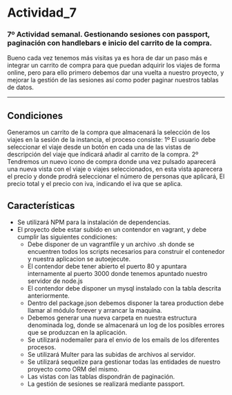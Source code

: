 # Actividad_7
### 7º Actividad semanal. Gestionando sesiones con passport, paginación con handlebars e inicio del carrito de la compra.
Bueno cada vez tenemos más visitas ya es hora de dar un paso más e integrar un carrito de compra para que puedan adquirir los viajes de forma online, pero para ello primero debemos dar una vuelta a nuestro proyecto, y mejorar la gestión de las sesiones así como poder paginar nuestros tablas de datos.

---

## Condiciones
Generamos un carrito de la compra que almacenará la selección de los viajes en la sesión de la instancia, el proceso consiste:
1º El usuario debe seleccionar el viaje  desde un botón en cada una de las vistas de descripción del viaje que índicará añadir al carrito de la compra.
2º Tendremos un nuevo icono de compra donde una vez pulsado aparecerá una nueva vista con el viaje  o viajes seleccionados, en esta vista aparecera  el precio y donde prodrá seleccionar el número de personas que aplicará, 
El precio total y el precio con iva, indicando el iva que se aplica.

## Características
* Se utilizará NPM para la instalación de dependencias.
* El proyecto debe estar subido en un contendor en vagrant, y debe cumplir las siguientes condiciones:
  * Debe disponer de un vagrantfile y un archivo .sh donde se encuentren todos los scripts necesarios para construir el contenedor y nuestra aplicacion se autoejecute.
  * El contendor debe tener abierto el puerto 80 y apuntara internamente al puerto 3000 donde tenemos apuntado nuestro servidor de node.js
  * El contendor debe disponer un mysql instalado con la tabla descrita anteriormente.
  * Dentro del package.json debemos disponer la tarea production debe llamar al módulo forever y arrancar la maquina.
  * Debemos generar una nueva carpeta en nuestra estructura denominada log, donde se almacenará un log de los posibles errores que se produzcan en la aplicación.
  * Se utilizará nodemailer para el envio de los emails de los diferentes procesos.
  * Se utilizará Multer para las subidas de archivos al servidor.
  * Se utilizará sequelize para gestionar todas las entidades de nuestro proyecto como ORM del mismo.
  * Las vistas con las tablas dispondrán de paginación.
  * La gestión de sesiones se realizará mediante passport.
